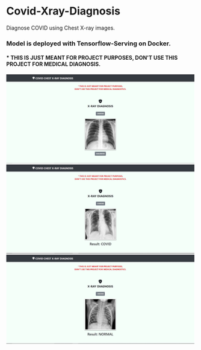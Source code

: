 # Covid-Xray-Diagnosis
Diagnose COVID using Chest X-ray images.  

###   Model is deployed with Tensorflow-Serving on Docker.




#### * THIS IS JUST MEANT FOR PROJECT PURPOSES, DON'T USE THIS PROJECT FOR MEDICAL DIAGNOSIS.


<img src="images/Application_Demo.png" width="500">

<img src="images/Application_Demo_Covid.png" width="500">

<img src="images/Application_Demo_Normal.png" width="500">
